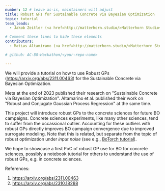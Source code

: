 ```yaml
---
number: 12 # leave as-is, maintainers will adjust
title: Robust GPs for Sustainable Concrete via Bayesian Optimization
topic: tutorial
team_leads:
  - Jakob Zeitler (<a href=http://matterhorn.studio/>Matterhorn Studio</a>)

# Comment these lines to hide these elements
contributors:
  - Matias Altamirano (<a href=http://matterhorn.studio/>Matterhorn Studio</a>)

# github: AC-BO-Hackathon/<your-repo-name>

---
```


We will provide a tutorial on how to use Robust GPs (https://arxiv.org/abs/2311.00463) for the Sustainable Concrete via Bayesian Optimization.

Meta at the end of 2023 published their research on "Sustainable Concrete via Bayesian Optimization". Altamarino et al. published their work on "Robust and Conjugate Gaussian Process Regression" at the same time.

This project will introduce robust GPs to the concrete sciences for future BO campaigns. Concrete sciences experiments, like many other sciences, tend to suffer from the occassional outlier. Accounting for these outliers with robust GPs directly improves BO campaign convergence due to improved surrogate modeling. Note that this is related, but separate from the topic of robust optimization under *input noise* (see e.g., [BoTorch tutorial](https://botorch.org/tutorials/robust_multi_objective_bo)).

We hope to showcase a first PoC of robust GP use for BO for concrete sciences, possibly a notebook tutorial for others to understand the use of robust GPs, e.g. in concrete sciences.

References:
1. https://arxiv.org/abs/2311.00463
2. https://arxiv.org/abs/2310.18288

